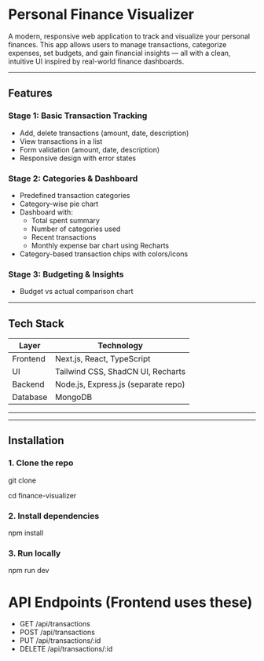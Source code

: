 # Personal Finance Visualizer

A modern, responsive web application to track and visualize your personal finances. This app allows users to manage transactions, categorize expenses, set budgets, and gain financial insights — all with a clean, intuitive UI inspired by real-world finance dashboards.

---

## Features

### Stage 1: Basic Transaction Tracking
- Add, delete transactions (amount, date, description)
- View transactions in a list
- Form validation (amount, date, description)
- Responsive design with error states

### Stage 2: Categories & Dashboard
- Predefined transaction categories
- Category-wise pie chart
- Dashboard with:
  - Total spent summary
  - Number of categories used
  - Recent transactions
  - Monthly expense bar chart using Recharts
- Category-based transaction chips with colors/icons

### Stage 3: Budgeting & Insights
- Budget vs actual comparison chart


---

## Tech Stack

| Layer     | Technology                |
|-----------|---------------------------|
| Frontend  | Next.js, React, TypeScript |
| UI        | Tailwind CSS, ShadCN UI, Recharts |
| Backend   | Node.js, Express.js (separate repo) |
| Database  | MongoDB                   |

---



---

## Installation
### 1. Clone the repo
git clone 

cd finance-visualizer
### 2. Install dependencies
npm install
### 3. Run locally
npm run dev

# API Endpoints (Frontend uses these)
- GET    /api/transactions
- POST   /api/transactions
- PUT    /api/transactions/:id
- DELETE /api/transactions/:id




